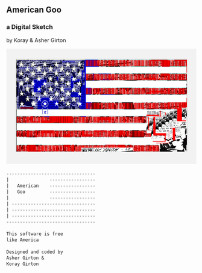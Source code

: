 ## American Goo

### a Digital Sketch

by Koray &amp; Asher Girton

![screenshot](https://github.com/savagebrown/AmericanGoo/raw/master/screenshot.png)



    ---------------------------------
    |               -----------------
    |   American    -----------------
    |   Goo         -----------------
    |               -----------------
    | -------------------------------
    | -------------------------------
    | -------------------------------
    ---------------------------------

    This software is free
    like America

    Designed and coded by
    Asher Girton &
    Koray Girton


